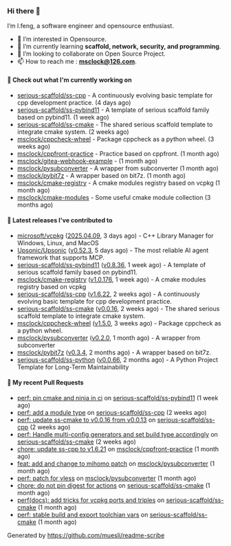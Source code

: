 ### Hi there 👋

I’m l.feng, a software engineer and opensource enthusiast.

- 👀 I’m interested in Opensource.
- 🌱 I’m currently learning **scaffold, network, security, and programming**.
- 💞️ I’m looking to collaborate on Open Source Project.
- 📫 How to reach me : **msclock@126.com**.

#### 👷 Check out what I'm currently working on

- [serious-scaffold/ss-cpp](https://github.com/serious-scaffold/ss-cpp) - A continuously evolving basic template for cpp development practice. (4 days ago)
- [serious-scaffold/ss-pybind11](https://github.com/serious-scaffold/ss-pybind11) - A template of serious scaffold family based on pybind11. (1 week ago)
- [serious-scaffold/ss-cmake](https://github.com/serious-scaffold/ss-cmake) - The shared serious scaffold template to integrate cmake system. (2 weeks ago)
- [msclock/cppcheck-wheel](https://github.com/msclock/cppcheck-wheel) - Package cppcheck as a python wheel. (3 weeks ago)
- [msclock/cppfront-practice](https://github.com/msclock/cppfront-practice) - Practice based on cppfront. (1 month ago)
- [msclock/gitea-webhook-example](https://github.com/msclock/gitea-webhook-example) -  (1 month ago)
- [msclock/pysubconverter](https://github.com/msclock/pysubconverter) - A wrapper from subconverter (1 month ago)
- [msclock/pybit7z](https://github.com/msclock/pybit7z) - A wrapper based on bit7z. (1 month ago)
- [msclock/cmake-registry](https://github.com/msclock/cmake-registry) - A cmake modules registry based on vcpkg (1 month ago)
- [msclock/cmake-modules](https://github.com/msclock/cmake-modules) - Some useful cmake module collection (3 months ago)

#### 🔭 Latest releases I've contributed to

- [microsoft/vcpkg](https://github.com/microsoft/vcpkg) ([2025.04.09](https://github.com/microsoft/vcpkg/releases/tag/2025.04.09), 3 days ago) - C&#43;&#43; Library Manager for Windows, Linux, and MacOS
- [Upsonic/Upsonic](https://github.com/Upsonic/Upsonic) ([v0.52.3](https://github.com/Upsonic/Upsonic/releases/tag/v0.52.3), 5 days ago) - The most reliable AI agent framework that supports MCP.
- [serious-scaffold/ss-pybind11](https://github.com/serious-scaffold/ss-pybind11) ([v0.8.36](https://github.com/serious-scaffold/ss-pybind11/releases/tag/v0.8.36), 1 week ago) - A template of serious scaffold family based on pybind11.
- [msclock/cmake-registry](https://github.com/msclock/cmake-registry) ([v1.0.176](https://github.com/msclock/cmake-registry/releases/tag/v1.0.176), 1 week ago) - A cmake modules registry based on vcpkg
- [serious-scaffold/ss-cpp](https://github.com/serious-scaffold/ss-cpp) ([v1.6.22](https://github.com/serious-scaffold/ss-cpp/releases/tag/v1.6.22), 2 weeks ago) - A continuously evolving basic template for cpp development practice.
- [serious-scaffold/ss-cmake](https://github.com/serious-scaffold/ss-cmake) ([v0.0.16](https://github.com/serious-scaffold/ss-cmake/releases/tag/v0.0.16), 2 weeks ago) - The shared serious scaffold template to integrate cmake system.
- [msclock/cppcheck-wheel](https://github.com/msclock/cppcheck-wheel) ([v1.5.0](https://github.com/msclock/cppcheck-wheel/releases/tag/v1.5.0), 3 weeks ago) - Package cppcheck as a python wheel.
- [msclock/pysubconverter](https://github.com/msclock/pysubconverter) ([v0.2.0](https://github.com/msclock/pysubconverter/releases/tag/v0.2.0), 1 month ago) - A wrapper from subconverter
- [msclock/pybit7z](https://github.com/msclock/pybit7z) ([v0.3.4](https://github.com/msclock/pybit7z/releases/tag/v0.3.4), 2 months ago) - A wrapper based on bit7z.
- [serious-scaffold/ss-python](https://github.com/serious-scaffold/ss-python) ([v0.0.66](https://github.com/serious-scaffold/ss-python/releases/tag/v0.0.66), 2 months ago) - A Python Project Template for Long-Term Maintainability

#### 🔨 My recent Pull Requests

- [perf: pin cmake and ninja in ci](https://github.com/serious-scaffold/ss-pybind11/pull/161) on [serious-scaffold/ss-pybind11](https://github.com/serious-scaffold/ss-pybind11) (1 week ago)
- [perf: add a module type](https://github.com/serious-scaffold/ss-cpp/pull/484) on [serious-scaffold/ss-cpp](https://github.com/serious-scaffold/ss-cpp) (2 weeks ago)
- [perf: update ss-cmake to v0.0.16 from v0.0.13](https://github.com/serious-scaffold/ss-cpp/pull/483) on [serious-scaffold/ss-cpp](https://github.com/serious-scaffold/ss-cpp) (2 weeks ago)
- [perf: Handle multi-config generators and set build type accordingly](https://github.com/serious-scaffold/ss-cmake/pull/43) on [serious-scaffold/ss-cmake](https://github.com/serious-scaffold/ss-cmake) (2 weeks ago)
- [chore: update ss-cpp to v1.6.21](https://github.com/msclock/cppfront-practice/pull/53) on [msclock/cppfront-practice](https://github.com/msclock/cppfront-practice) (1 month ago)
- [feat: add and change to mihomo patch](https://github.com/msclock/pysubconverter/pull/5) on [msclock/pysubconverter](https://github.com/msclock/pysubconverter) (1 month ago)
- [perf: patch for vless](https://github.com/msclock/pysubconverter/pull/4) on [msclock/pysubconverter](https://github.com/msclock/pysubconverter) (1 month ago)
- [chore: do not pin digest for actions](https://github.com/serious-scaffold/ss-cmake/pull/41) on [serious-scaffold/ss-cmake](https://github.com/serious-scaffold/ss-cmake) (1 month ago)
- [perf(docs): add tricks for vcpkg ports and triples](https://github.com/serious-scaffold/ss-cmake/pull/40) on [serious-scaffold/ss-cmake](https://github.com/serious-scaffold/ss-cmake) (1 month ago)
- [perf: stable build and export toolchian vars](https://github.com/serious-scaffold/ss-cmake/pull/39) on [serious-scaffold/ss-cmake](https://github.com/serious-scaffold/ss-cmake) (1 month ago)

Generated by https://github.com/muesli/readme-scribe
